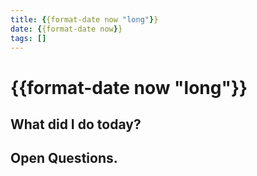 ```yaml
---
title: {{format-date now "long"}}
date: {{format-date now}}
tags: []
---
```


# {{format-date now "long"}}

## What did I do today?


## Open Questions.

